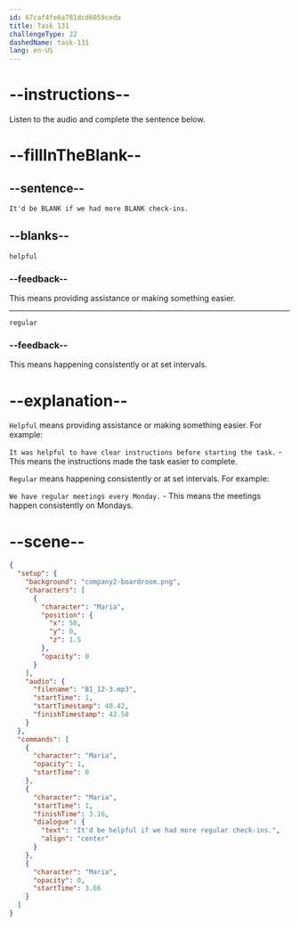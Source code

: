 ```yaml
---
id: 67caf4fe6a781dcd6059ceda
title: Task 131
challengeType: 22
dashedName: task-131
lang: en-US
---
```


<!-- (Audio) Maria: It'd be helpful if we had more regular check-ins. -->

# --instructions--

Listen to the audio and complete the sentence below.  

# --fillInTheBlank--

## --sentence--

`It'd be BLANK if we had more BLANK check-ins.`  

## --blanks--

`helpful`  

### --feedback--

This means providing assistance or making something easier.  

---  

`regular`  

### --feedback--

This means happening consistently or at set intervals.  

# --explanation--

`Helpful` means providing assistance or making something easier. For example:

`It was helpful to have clear instructions before starting the task.` - This means the instructions made the task easier to complete.

`Regular` means happening consistently or at set intervals. For example:

`We have regular meetings every Monday.` - This means the meetings happen consistently on Mondays.

# --scene--

```json
{
  "setup": {
    "background": "company2-boardroom.png",
    "characters": [
      {
        "character": "Maria",
        "position": {
          "x": 50,
          "y": 0,
          "z": 1.5
        },
        "opacity": 0
      }
    ],
    "audio": {
      "filename": "B1_12-3.mp3",
      "startTime": 1,
      "startTimestamp": 40.42,
      "finishTimestamp": 42.58
    }
  },
  "commands": [
    {
      "character": "Maria",
      "opacity": 1,
      "startTime": 0
    },
    {
      "character": "Maria",
      "startTime": 1,
      "finishTime": 3.16,
      "dialogue": {
        "text": "It'd be helpful if we had more regular check-ins.",
        "align": "center"
      }
    },
    {
      "character": "Maria",
      "opacity": 0,
      "startTime": 3.66
    }
  ]
}
```
